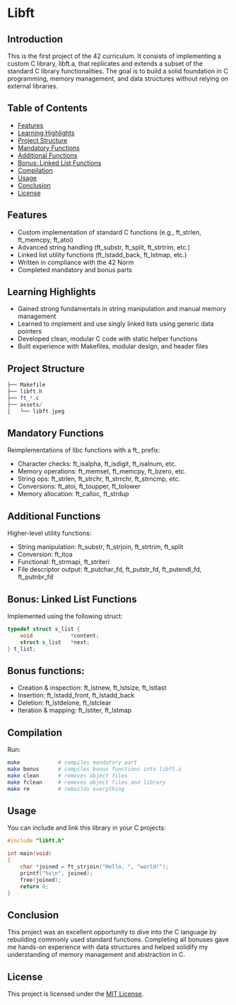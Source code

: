 # Libft

## Introduction
This is the first project of the 42 curriculum. It consists of implementing a custom C library, libft.a, that replicates and extends a subset of the standard C library functionalities. The goal is to build a solid foundation in C programming, memory management, and data structures without relying on external libraries.

## Table of Contents
- [Features](#features)
- [Learning Highlights](#learning-highlights)
- [Project Structure](#project-structure)
- [Mandatory Functions](#mandatory-functions)
- [Additional Functions](#additional-functions)
- [Bonus: Linked List Functions](#bonus-linked-list-functions)
- [Compilation](#compilation)
- [Usage](#usage)
- [Conclusion](#conclusion)
- [License](#license)

## Features

- Custom implementation of standard C functions (e.g., ft_strlen, ft_memcpy, ft_atoi)
- Advanced string handling (ft_substr, ft_split, ft_strtrim, etc.)
- Linked list utility functions (ft_lstadd_back, ft_lstmap, etc.)
- Written in compliance with the 42 Norm
- Completed mandatory and bonus parts

## Learning Highlights
- Gained strong fundamentals in string manipulation and manual memory management
- Learned to implement and use singly linked lists using generic data pointers
- Developed clean, modular C code with static helper functions
- Built experience with Makefiles, modular design, and header files

## Project Structure
```cpp
├── Makefile
├── libft.h
├── ft_*.c
├── assets/
│   └── libft.jpeg
```

## Mandatory Functions
Reimplementations of libc functions with a ft_ prefix:
- Character checks: ft_isalpha, ft_isdigit, ft_isalnum, etc.
- Memory operations: ft_memset, ft_memcpy, ft_bzero, etc.
- String ops: ft_strlen, ft_strchr, ft_strrchr, ft_strncmp, etc.
- Conversions: ft_atoi, ft_toupper, ft_tolower
- Memory allocation: ft_calloc, ft_strdup

## Additional Functions
Higher-level utility functions:
- String manipulation: ft_substr, ft_strjoin, ft_strtrim, ft_split
- Conversion: ft_itoa
- Functional: ft_strmapi, ft_striteri
- File descriptor output: ft_putchar_fd, ft_putstr_fd, ft_putendl_fd, ft_putnbr_fd

## Bonus: Linked List Functions
Implemented using the following struct:

```c
typedef struct s_list {
    void            *content;
    struct s_list   *next;
} t_list;
```

## Bonus functions:
- Creation & inspection: ft_lstnew, ft_lstsize, ft_lstlast
- Insertion: ft_lstadd_front, ft_lstadd_back
- Deletion: ft_lstdelone, ft_lstclear
- Iteration & mapping: ft_lstiter, ft_lstmap

## Compilation
Run:

```bash
make            # compiles mandatory part
make bonus      # compiles bonus functions into libft.a
make clean      # removes object files
make fclean     # removes object files and library
make re         # rebuilds everything
```

## Usage
You can include and link this library in your C projects:

```c
#include "libft.h"

int main(void)
{
    char *joined = ft_strjoin("Hello, ", "world!");
    printf("%s\n", joined);
    free(joined);
    return 0;
}
```

## Conclusion
This project was an excellent opportunity to dive into the C language by rebuilding commonly used standard functions. Completing all bonuses gave me hands-on experience with data structures and helped solidify my understanding of memory management and abstraction in C.

## License
This project is licensed under the [MIT License]().
